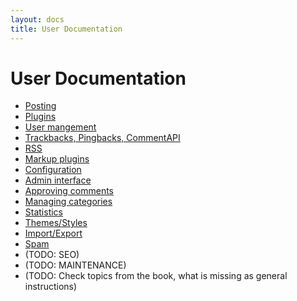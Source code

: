 ```yaml
---
layout: docs
title: User Documentation
---
```


# User Documentation

* [Posting](posting-blog-entry.html)
* [Plugins](using-plugins.html)
* [User mangement](user-management.html)
* [Trackbacks, Pingbacks, CommentAPI](trackbacks-pingbacks-commentapi.html)
* [RSS](rss.html)
* [Markup plugins](markup-plugins.html)
* [Configuration](configuration.html)
* [Admin interface](admin-interface.html)
* [Approving comments](approving-comments.html)
* [Managing categories](categories.html)
* [Statistics](statistics.html)
* [Themes/Styles](themes.html)
* [Import/Export](import-export.html)
* [Spam](spam.html)
* (TODO: SEO)
* (TODO: MAINTENANCE)
* (TODO: Check topics from the book, what is missing as general instructions)